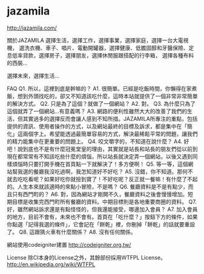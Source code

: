 jazamila
========

http://jazamila.com/

關於JAZAMILA
選擇生活，選擇工作，選擇事業，選擇家庭，選擇一台大電視機，
選洗衣機、車子、唱片、電動開罐器，選擇健康、低膽固醇和牙醫保險、定息低率貸款，選擇房子，選擇朋友，選擇休閒服跟搭配的行李箱，
選擇各種布料的西裝...

選擇未來，選擇生活...

FAQ
Q1. 所以，這裡到底是幹嘛的？
A1. 很簡單。已經是吃飯時間，你懶得在家煮飯，想到外頭找吃的，卻又不知道該吃什麼，這時本站就提供了一個非常非常簡單的解決方式。
Q2. 只是為了這個？就做了一個網站？
A2. 對。
Q3. 為什麼只為了這個就弄了一個網站...有意義嗎？
A3. 網路的便利性雖然大大的改善了我們的生活，但其實過多的選擇反而會讓人感到不知所措。JAZAMILA所專注的重點，包括提供的資訊、使用者操作的方式，以及網站最終的目標及訴求，都是集中在「簡化」這兩個字上。希望能透過最簡單容易的方式，解決最稀鬆平常的問題，讓我們的精力能集中在更重要的問題上。
Q4. 咬文嚼字的，不知道在說什麼？
A4. 好吧！說到底也不是有什麼冠冕堂皇的理由，其實就是站長和站長的朋友們從以前到現在都常常有不知該吃些什麼的煩惱，所以站長就決定弄一個網站，以後又遇到同樣煩惱時只要打開手機在首頁點一下就解決了！多方便啊！
Q5. 等一等，這個網站幫我選的餐廳我沒吃過啊，我怎知道好不好吃？
A5. 沒錯，你不知道。那何不就去吃吃看呢？如果好吃你就撿到寶了！不好吃呢？反正就一餐嘛！有什麼了不起的。人生本來就該適時的來點小冒險，不是嗎？
Q6. 餐廳資料是不是有點少，而且只有西門町的？
A6. 對，因為網站才剛開不久，餐廳資料之後會慢慢增加。短期目標是收集完西門町所有餐廳的資料。中期目標則是各地重要商圈的資料。
Q7. 好，雖然網站訴求還是有點怪怪的，但我還能接受，哪邊加入會員？
A7. 加入會員的地方，目前不會有，未來也不會有。首頁在「吃什麼？」按鈕下方的條件，如果你點選「記得我選的條件」，它會記在「餅乾」裡，你刪掉「餅乾」的話就要重設了。
Q8. 這跟猜火車有什麼關係？
A8. 沒有任何關係。

網站使用codeigniter建置
http://codeigniter.org.tw/

License
除CI本身的License之外，其餘部份採用WTFPL License。
http://en.wikipedia.org/wiki/WTFPL
